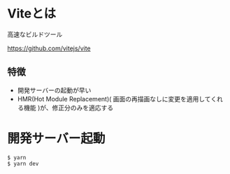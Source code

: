 # Viteとは
高速なビルドツール

https://github.com/vitejs/vite

## 特徴
- 開発サーバーの起動が早い
- HMR(Hot Module Replacement)( 画面の再描画なしに変更を適用してくれる機能 )が、修正分のみを適応する

# 開発サーバー起動

```
$ yarn
$ yarn dev
```
